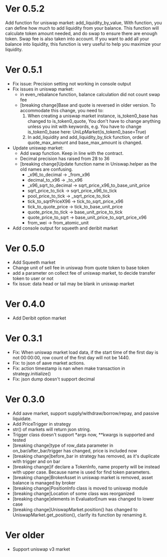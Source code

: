 # Ver 0.5.2

Add function for uniswap market: add_liquidity_by_value, With function, you can define how much to add liquidity from your balance.
This function will calculate token amount needed, and do swap to ensure there are enough token. Swap fee is also taken into account.
If you want to add all your balance into liquidity, this function is very useful to help you maximize your liquidity.  


# Ver 0.5.1

* Fix issue: Precision setting not working in console output
* Fix issues in uniswap market:
  * in even_rebalance function, balance calculation did not count swap fee
  * [breaking change]Base and quote is reversed in older version. To accommodate this change, you need to:
    1. When creating a uniswap market instance, is_token0_base has changed to is_token0_quote, You don't have to change anything unless you init with keywords, e.g. You have to change is_token0_base here: UniLpMarket(is_token0_base=True)
    2. In add_liquidity and add_liquidity_by_tick function, order of quote_max_amount and base_max_amount is changed.
* Update uniswap market:
  * Add swap function. Keep in line with the contract.
  * Decimal precision has raised from 28 to 36
  * [breaking change]Update function name in Uniswap.helper as the old names are confusing.
    * _x96_to_decimal -> _from_x96
    * decimal_to_x96 -> _to_x96
    * _x96_sqrt_to_decimal -> sqrt_price_x96_to_base_unit_price
    * sqrt_price_to_tick -> sqrt_price_x96_to_tick
    * pool_price_to_tick -> _sqrt_price_to_tick
    * tick_to_sqrtPriceX96 -> tick_to_sqrt_price_x96
    * tick_to_quote_price -> tick_to_base_unit_price
    * quote_price_to_tick -> base_unit_price_to_tick
    * quote_price_to_sqrt -> base_unit_price_to_sqrt_price_x96
    * from_wei -> from_atomic_unit
* Add console output for squeeth and deribit market

# Ver 0.5.0

* Add Squeeth market
* Change unit of sell fee in uniswap from quote token to base token
* add a parameter on collect fee of uniswap market, to decide transfer token to user or not
* fix issue: data head or tail may be blank in uniswap market

# Ver 0.4.0

* Add Deribit option market

# Ver 0.3.1

* Fix: When uniswap market load data, if the start time of the first day is not 00:00:00, row count of the first day
  will not be 1440.
* Fix: to json of aave market actions.
* Fix: action timestamp is nan when make transaction in strategy.initialize()
* Fix: json dump doesn't support decimal

# Ver 0.3.0

* Add aave market, support supply/withdraw/borrow/repay, and passive liquidate.
* Add PriceTrigger in strategy
* str() of markets will return json string.
* Trigger class doesn't support *args now, **kwargs is supported and tested
* [breaking change]type of row_data parameter in on_bar/after_bar/trigger has changed, price is included now
* [breaking change]before_bar in strategy has removed, as it's duplicate with trigger and on bar
* [breaking change]if declare a TokenInfo, name property will be instead with upper case. Because name is used for find
  token parameters.
* [breaking change]BrokerAsset in uniswap market is removed, asset balance is managed by broker
* [breaking change]PositionInfo class is moved to uniswap module
* [breaking change]Location of some class was reorganized
* [breaking change]elements in EvaluatorEnum was changed to lower case
* [breaking change]UniswapMarket.position() has changed to UniswapMarket.get_position(), clarify its function by
  renaming it.

# Ver older

* Support uniswap v3 market
